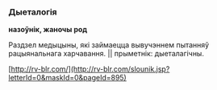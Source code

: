 ### Дыеталогія
**назоўнік, жаночы род**

Раздзел медыцыны, які займаецца вывучэннем пытанняў рацыянальнага харчавання. || прыметнік: дыеталагічны.

<a rel="author">[http://rv-blr.com/](http://rv-blr.com/slounik.jsp?letterId=0&maskId=0&pageId=895)</a>
